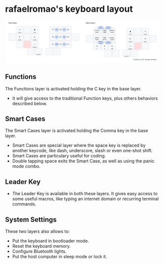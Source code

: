 # rafaelromao's keyboard layout

![img](../img/functions.png)

## Functions

The Functions layer is activated holding the C key in the base layer.
- It will give access to the traditional Function keys, plus others behaviors described below.

## Smart Cases

The Smart Cases layer is activated holding the Comma key in the base layer.
- Smart Cases are special layer where the space key is replaced by another keycode, like dash, underscore, slash or even one-shot shift.
- Smart Cases are particulary useful for coding.
- Double tapping space exits the Smart Case, as well as using the panic mode combo.

## Leader Key

- The Leader Key is available in both these layers. It gives easy access to some useful macros, like typing an internet domain or recurring terminal commands.

## System Settings

These two layers also allows to:
- Put the keyboard in bootloader mode. 
- Reset the keyboard memory.
- Configure Bluetooth lights.
- Put the host computer in sleep mode or lock it.
